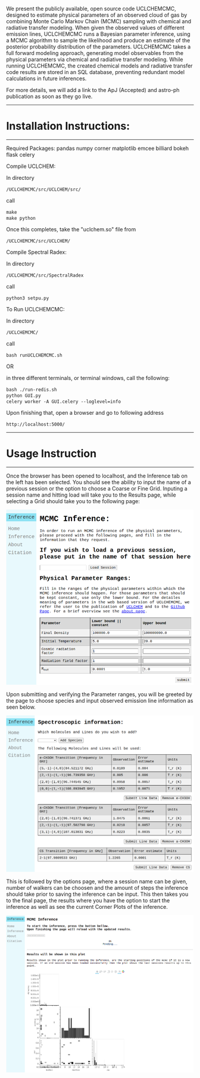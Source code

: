 We present the publicly available, open source code UCLCHEMCMC, designed to estimate physical parameters of an observed cloud of gas by combining Monte Carlo Markov Chain (MCMC) sampling with chemical and radiative transfer modeling. When given the observed values of different emission lines, UCLCHEMCMC runs a Bayesian parameter inference, using a MCMC algorithm to sample the likelihood and produce an estimate of the posterior probability distribution of the parameters. UCLCHEMCMC takes a full forward modeling approach, generating model observables from the physical parameters via chemical and radiative transfer modeling. While running UCLCHEMCMC, the created chemical models and radiative transfer code results are stored in an SQL database, preventing redundant model calculations in future inferences.

For more details, we will add a link to the ApJ (Accepted) and astro-ph publication as soon as they go live.

**************************************************************
# Installation Instructions:
**************************************************************

Required Packages:
    pandas numpy corner matplotlib emcee billiard bokeh flask celery

Compile UCLCHEM:

In directory 

    /UCLCHEMCMC/src/UCLCHEM/src/ 

call 

    make
    make python

Once this completes, take the "uclchem.so" file from 

    /UCLCHEMCMC/src/UCLCHEM/

Compile Spectral Radex:

In directory 

    /UCLCHEMCMC/src/SpectralRadex

call 

    python3 setpu.py

To Run UCLCHEMCMC:

In directory 

    /UCLCHEMCMC/

call

    bash runUCLCHEMCMC.sh
    
OR

in three different terminals, or terminal windows, call the following:
    
    bash ./run-redis.sh
    python GUI.py
    celery worker -A GUI.celery --loglevel=info

Upon finishing that, open a browser and go to following address 

    http://localhost:5000/

**************************************************************
# Usage Instruction
**************************************************************

Once the browser has been opened to localhost, and the Inference tab on the left has been selected. You should see the ability to input the name of a previous session or the option to choose a Coarse or Fine Grid. Inputing a session name and hitting load will take you to the Results page, while selecting a Grid should take you to the following page:

![Inference Page](https://github.com/Marcus-Keil/UCLCHEMCMC/blob/main/InferencePage.png)

Upon submitting and verifying the Parameter ranges, you will be greeted by the page to choose species and input observed emission line information as seen below.

![Chemicals Page](https://github.com/Marcus-Keil/UCLCHEMCMC/blob/main/ChemicalPage.png)

This is followed by the options page, where a session name can be given, number of walkers can be choosen and the amount of steps the inference should take prior to saving the inference can be input. This then takes you to the final page, the results where you have the option to start the inference as well as see the current Corner Plots of the inference.

![Results Page](https://github.com/Marcus-Keil/UCLCHEMCMC/blob/main/ResultsPage.png)

